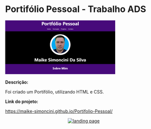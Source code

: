 # Portifólio Pessoal - Trabalho ADS

<a><img width="70%" src="img/portifolio.png"></a>

**Descrição:**

Foi criado um Portifólio, utilizando HTML e CSS.

**Link do projeto:**

https://maike-simoncini.github.io/Portifolio-Pessoal/

<p align="center">
  <a href="https://maike-simoncini.github.io/Portifolio-Pessoal/">
    <img src="src/screenshots/screenshot.gif" alt="landing page"/>
  </a>
</p>
